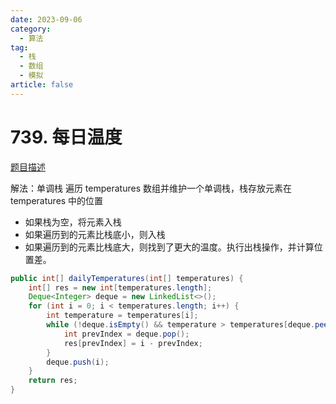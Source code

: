 ```yaml
---
date: 2023-09-06
category: 
  - 算法
tag: 
  - 栈
  - 数组
  - 模拟
article: false
---
```


# 739. 每日温度


<Badge text="中等" type="warning" vertical="middle" />

[题目描述](https://leetcode.cn/problems/daily-temperatures/?envType=study-plan-v2&envId=leetcode-75)

解法：单调栈
遍历 temperatures 数组并维护一个单调栈，栈存放元素在 temperatures 中的位置
- 如果栈为空，将元素入栈
- 如果遍历到的元素比栈底小，则入栈
- 如果遍历到的元素比栈底大，则找到了更大的温度。执行出栈操作，并计算位置差。

```java
public int[] dailyTemperatures(int[] temperatures) {
    int[] res = new int[temperatures.length];
    Deque<Integer> deque = new LinkedList<>();
    for (int i = 0; i < temperatures.length; i++) {
        int temperature = temperatures[i];
        while (!deque.isEmpty() && temperature > temperatures[deque.peek()]) {
            int prevIndex = deque.pop();
            res[prevIndex] = i - prevIndex;
        }
        deque.push(i);
    }
    return res;
}
```